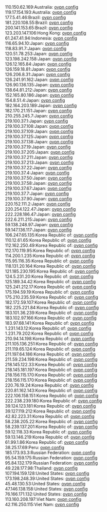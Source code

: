 110.150.62.169:Australia: [ovpn config](vpn/110_150_62_169.ovpn)  
119.17.154.193:Australia: [ovpn config](vpn/119_17_154_193.ovpn)  
177.5.41.46:Brazil: [ovpn config](vpn/177_5_41_46.ovpn)  
181.220.108.55:Brazil: [ovpn config](vpn/181_220_108_55.ovpn)  
200.141.153.65:Brazil: [ovpn config](vpn/200_141_153_65.ovpn)  
123.203.147.106:Hong Kong: [ovpn config](vpn/123_203_147_106.ovpn)  
61.247.41.94:Indonesia: [ovpn config](vpn/61_247_41_94.ovpn)  
116.65.94.10:Japan: [ovpn config](vpn/116_65_94_10.ovpn)  
118.83.91.7:Japan: [ovpn config](vpn/118_83_91_7.ovpn)  
120.51.78.253:Japan: [ovpn config](vpn/120_51_78_253.ovpn)  
123.198.242.158:Japan: [ovpn config](vpn/123_198_242_158.ovpn)  
126.12.165.84:Japan: [ovpn config](vpn/126_12_165_84.ovpn)  
126.159.18.81:Japan: [ovpn config](vpn/126_159_18_81.ovpn)  
126.206.8.31:Japan: [ovpn config](vpn/126_206_8_31.ovpn)  
126.241.91.162:Japan: [ovpn config](vpn/126_241_91_162.ovpn)  
126.90.136.135:Japan: [ovpn config](vpn/126_90_136_135.ovpn)  
138.64.81.212:Japan: [ovpn config](vpn/138_64_81_212.ovpn)  
152.165.80.186:Japan: [ovpn config](vpn/152_165_80_186.ovpn)  
154.8.51.4:Japan: [ovpn config](vpn/154_8_51_4.ovpn)  
182.164.203.189:Japan: [ovpn config](vpn/182_164_203_189.ovpn)  
182.170.21.151:Japan: [ovpn config](vpn/182_170_21_151.ovpn)  
210.255.245.7:Japan: [ovpn config](vpn/210_255_245_7.ovpn)  
219.100.37.1:Japan: [ovpn config](vpn/219_100_37_1.ovpn)  
219.100.37.108:Japan: [ovpn config](vpn/219_100_37_108.ovpn)  
219.100.37.109:Japan: [ovpn config](vpn/219_100_37_109.ovpn)  
219.100.37.125:Japan: [ovpn config](vpn/219_100_37_125.ovpn)  
219.100.37.138:Japan: [ovpn config](vpn/219_100_37_138.ovpn)  
219.100.37.19:Japan: [ovpn config](vpn/219_100_37_19.ovpn)  
219.100.37.205:Japan: [ovpn config](vpn/219_100_37_205.ovpn)  
219.100.37.211:Japan: [ovpn config](vpn/219_100_37_211.ovpn)  
219.100.37.213:Japan: [ovpn config](vpn/219_100_37_213.ovpn)  
219.100.37.22:Japan: [ovpn config](vpn/219_100_37_22.ovpn)  
219.100.37.4:Japan: [ovpn config](vpn/219_100_37_4.ovpn)  
219.100.37.50:Japan: [ovpn config](vpn/219_100_37_50.ovpn)  
219.100.37.58:Japan: [ovpn config](vpn/219_100_37_58.ovpn)  
219.100.37.67:Japan: [ovpn config](vpn/219_100_37_67.ovpn)  
219.100.37.7:Japan: [ovpn config](vpn/219_100_37_7.ovpn)  
219.100.37.90:Japan: [ovpn config](vpn/219_100_37_90.ovpn)  
220.152.111.2:Japan: [ovpn config](vpn/220_152_111_2.ovpn)  
220.254.122.47:Japan: [ovpn config](vpn/220_254_122_47.ovpn)  
222.228.186.47:Japan: [ovpn config](vpn/222_228_186_47.ovpn)  
222.6.211.215:Japan: [ovpn config](vpn/222_6_211_215.ovpn)  
59.138.248.97:Japan: [ovpn config](vpn/59_138_248_97.ovpn)  
59.147.136.117:Japan: [ovpn config](vpn/59_147_136_117.ovpn)  
106.247.65.135:Korea Republic of: [ovpn config](vpn/106_247_65_135.ovpn)  
110.12.61.65:Korea Republic of: [ovpn config](vpn/110_12_61_65.ovpn)  
112.162.250.49:Korea Republic of: [ovpn config](vpn/112_162_250_49.ovpn)  
112.170.119.95:Korea Republic of: [ovpn config](vpn/112_170_119_95.ovpn)  
114.200.1.235:Korea Republic of: [ovpn config](vpn/114_200_1_235.ovpn)  
115.95.116.35:Korea Republic of: [ovpn config](vpn/115_95_116_35.ovpn)  
118.131.20.164:Korea Republic of: [ovpn config](vpn/118_131_20_164.ovpn)  
121.185.230.195:Korea Republic of: [ovpn config](vpn/121_185_230_195.ovpn)  
124.5.231.20:Korea Republic of: [ovpn config](vpn/124_5_231_20.ovpn)  
125.189.34.42:Korea Republic of: [ovpn config](vpn/125_189_34_42.ovpn)  
125.241.212.17:Korea Republic of: [ovpn config](vpn/125_241_212_17.ovpn)  
175.194.59.19:Korea Republic of: [ovpn config](vpn/175_194_59_19.ovpn)  
175.210.235.59:Korea Republic of: [ovpn config](vpn/175_210_235_59.ovpn)  
182.172.59.107:Korea Republic of: [ovpn config](vpn/182_172_59_107.ovpn)  
182.225.221.84:Korea Republic of: [ovpn config](vpn/182_225_221_84.ovpn)  
183.101.36.239:Korea Republic of: [ovpn config](vpn/183_101_36_239.ovpn)  
183.102.97.166:Korea Republic of: [ovpn config](vpn/183_102_97_166.ovpn)  
183.97.68.141:Korea Republic of: [ovpn config](vpn/183_97_68_141.ovpn)  
1.231.143.12:Korea Republic of: [ovpn config](vpn/1_231_143_12.ovpn)  
1.231.79.202:Korea Republic of: [ovpn config](vpn/1_231_79_202.ovpn)  
210.94.14.198:Korea Republic of: [ovpn config](vpn/210_94_14_198.ovpn)  
211.105.136.251:Korea Republic of: [ovpn config](vpn/211_105_136_251.ovpn)  
211.119.65.124:Korea Republic of: [ovpn config](vpn/211_119_65_124.ovpn)  
211.197.64.186:Korea Republic of: [ovpn config](vpn/211_197_64_186.ovpn)  
211.59.234.198:Korea Republic of: [ovpn config](vpn/211_59_234_198.ovpn)  
218.145.122.33:Korea Republic of: [ovpn config](vpn/218_145_122_33.ovpn)  
218.145.181.197:Korea Republic of: [ovpn config](vpn/218_145_181_197.ovpn)  
218.156.115.170:Korea Republic of: [ovpn config](vpn/218_156_115_170.ovpn)  
218.156.115.170:Korea Republic of: [ovpn config](vpn/218_156_115_170.ovpn)  
220.76.19.24:Korea Republic of: [ovpn config](vpn/220_76_19_24.ovpn)  
220.81.162.143:Korea Republic of: [ovpn config](vpn/220_81_162_143.ovpn)  
222.106.158.151:Korea Republic of: [ovpn config](vpn/222_106_158_151.ovpn)  
222.238.239.180:Korea Republic of: [ovpn config](vpn/222_238_239_180.ovpn)  
39.124.123.181:Korea Republic of: [ovpn config](vpn/39_124_123_181.ovpn)  
39.127.119.212:Korea Republic of: [ovpn config](vpn/39_127_119_212.ovpn)  
42.82.223.31:Korea Republic of: [ovpn config](vpn/42_82_223_31.ovpn)  
58.238.205.22:Korea Republic of: [ovpn config](vpn/58_238_205_22.ovpn)  
58.239.137.201:Korea Republic of: [ovpn config](vpn/58_239_137_201.ovpn)  
59.12.118.33:Korea Republic of: [ovpn config](vpn/59_12_118_33.ovpn)  
59.13.146.219:Korea Republic of: [ovpn config](vpn/59_13_146_219.ovpn)  
61.99.1.86:Korea Republic of: [ovpn config](vpn/61_99_1_86.ovpn)  
38.25.17.69:Peru: [ovpn config](vpn/38_25_17_69.ovpn)  
185.173.93.3:Russian Federation: [ovpn config](vpn/185_173_93_3.ovpn)  
95.54.159.175:Russian Federation: [ovpn config](vpn/95_54_159_175.ovpn)  
95.84.132.179:Russian Federation: [ovpn config](vpn/95_84_132_179.ovpn)  
49.228.177.98:Thailand: [ovpn config](vpn/49_228_177_98.ovpn)  
107.194.159.128:United States: [ovpn config](vpn/107_194_159_128.ovpn)  
173.198.248.39:United States: [ovpn config](vpn/173_198_248_39.ovpn)  
45.48.130.53:United States: [ovpn config](vpn/45_48_130_53.ovpn)  
47.146.138.158:United States: [ovpn config](vpn/47_146_138_158.ovpn)  
76.166.171.132:United States: [ovpn config](vpn/76_166_171_132.ovpn)  
113.160.208.197:Viet Nam: [ovpn config](vpn/113_160_208_197.ovpn)  
42.116.250.115:Viet Nam: [ovpn config](vpn/42_116_250_115.ovpn)  

